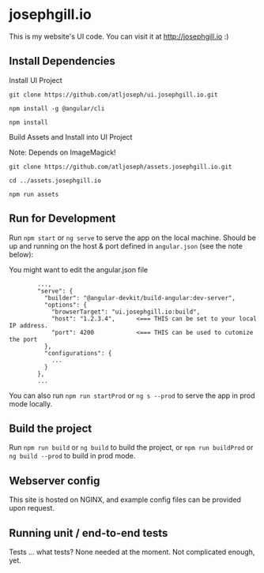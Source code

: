 
# josephgill.io

This is my website's UI code. You can visit it at http://josephgill.io :)

## Install Dependencies 

Install UI Project

`git clone https://github.com/atljoseph/ui.josephgill.io.git`

`npm install -g @angular/cli`

`npm install`

Build Assets and Install into UI Project 

Note: Depends on ImageMagick!

`git clone https://github.com/atljoseph/assets.josephgill.io.git`

`cd ../assets.josephgill.io`

`npm run assets`

## Run for Development

Run `npm start` or `ng serve` to serve the app on the local machine.
Should be up and running on the host & port defined in `angular.json` (see the note below):

You might want to edit the angular.json file
```
        ...,
        "serve": {
          "builder": "@angular-devkit/build-angular:dev-server",
          "options": {
            "browserTarget": "ui.josephgill.io:build",
            "host": "1.2.3.4",      <=== THIS can be set to your local IP address.
            "port": 4200            <=== THIS can be used to cutomize the port
          },
          "configurations": {
            ...
          }
        },
        ...
```
You can also run `npm run startProd` or `ng s --prod` to serve the app in prod mode locally.

## Build the project

Run `npm run build` or `ng build` to build the project, or `npm run buildProd` or `ng build --prod` to build in prod mode.

## Webserver config

This site is hosted on NGINX, and example config files can be provided upon request.

## Running unit / end-to-end tests

Tests ... what tests? 
None needed at the moment. Not complicated enough, yet.
